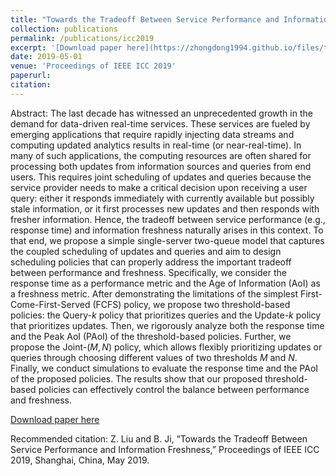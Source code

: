 ```yaml
---
title: "Towards the Tradeoff Between Service Performance and Information Freshness"
collection: publications
permalink: /publications/icc2019
excerpt: '[Download paper here](https://zhongdong1994.github.io/files/trade_performance_freshness__ICC_.pdf)'
date: 2019-05-01
venue: 'Proceedings of IEEE ICC 2019'
paperurl: 
citation:
---
```

Abstract: The last decade has witnessed an unprecedented growth in the demand for data-driven real-time services. These services are fueled by emerging applications that require rapidly injecting data streams and computing updated analytics results in real-time (or near-real-time). In many of such applications, the computing resources are often shared for processing both updates from information sources and queries from end users. This requires joint scheduling of updates and queries because the service provider needs to make a critical decision upon receiving a user query: either it responds immediately with currently available but possibly stale information, or it first processes new updates and then responds with fresher information. Hence, the tradeoff between service performance (e.g., response time) and information freshness naturally arises in this context. To that end, we propose a simple single-server two-queue model that captures the coupled scheduling of updates and queries and aim to design scheduling policies that can properly address the important tradeoff between performance and freshness. Specifically, we consider the response time as a performance metric and the Age of Information (AoI) as a freshness metric. After demonstrating the limitations of the simplest First-Come-First-Served (FCFS) policy, we propose two threshold-based policies: the Query-$k$ policy that prioritizes queries and the Update-$k$ policy that prioritizes updates. Then, we rigorously analyze both the response time and the Peak AoI (PAoI) of the threshold-based policies.
Further, we propose the Joint-$(M,N)$ policy, which allows flexibly prioritizing updates or queries through choosing different values of two thresholds $M$ and $N$.
Finally, we conduct simulations to evaluate the response time and the PAoI of the proposed policies. The results show that our proposed threshold-based policies can effectively control the balance between performance and freshness.

[Download paper here](https://zhongdong1994.github.io/files/trade_performance_freshness__ICC_.pdf)

Recommended citation: Z. Liu and B. Ji, “Towards the Tradeoff Between Service Performance and Information Freshness,” Proceedings of IEEE ICC 2019, Shanghai, China, May 2019.
